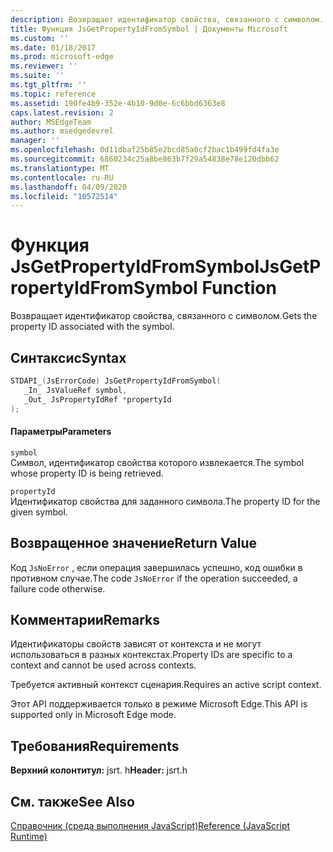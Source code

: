 ```yaml
---
description: Возвращает идентификатор свойства, связанного с символом.
title: Функция JsGetPropertyIdFromSymbol | Документы Microsoft
ms.custom: ''
ms.date: 01/18/2017
ms.prod: microsoft-edge
ms.reviewer: ''
ms.suite: ''
ms.tgt_pltfrm: ''
ms.topic: reference
ms.assetid: 190fe4b9-352e-4b10-9d0e-6c6bbd6363e8
caps.latest.revision: 2
author: MSEdgeTeam
ms.author: msedgedevrel
manager: ''
ms.openlocfilehash: 0d11dbaf25b85e2bcd85a0cf2bac1b499fd4fa3e
ms.sourcegitcommit: 6860234c25a8be863b7f29a54838e78e120dbb62
ms.translationtype: MT
ms.contentlocale: ru-RU
ms.lasthandoff: 04/09/2020
ms.locfileid: "10572514"
---
```

# <span data-ttu-id="f5f6b-103">Функция JsGetPropertyIdFromSymbol</span><span class="sxs-lookup"><span data-stu-id="f5f6b-103">JsGetPropertyIdFromSymbol Function</span></span>
<span data-ttu-id="f5f6b-104">Возвращает идентификатор свойства, связанного с символом.</span><span class="sxs-lookup"><span data-stu-id="f5f6b-104">Gets the property ID associated with the symbol.</span></span>  
  
## <span data-ttu-id="f5f6b-105">Синтаксис</span><span class="sxs-lookup"><span data-stu-id="f5f6b-105">Syntax</span></span>  
  
```cpp  
STDAPI_(JsErrorCode) JsGetPropertyIdFromSymbol(  
   _In_ JsValueRef symbol,  
   _Out_ JsPropertyIdRef *propertyId  
);  
```  
  
#### <span data-ttu-id="f5f6b-106">Параметры</span><span class="sxs-lookup"><span data-stu-id="f5f6b-106">Parameters</span></span>  
 `symbol`  
 <span data-ttu-id="f5f6b-107">Символ, идентификатор свойства которого извлекается.</span><span class="sxs-lookup"><span data-stu-id="f5f6b-107">The symbol whose property ID is being retrieved.</span></span>  
  
 `propertyId`  
 <span data-ttu-id="f5f6b-108">Идентификатор свойства для заданного символа.</span><span class="sxs-lookup"><span data-stu-id="f5f6b-108">The property ID for the given symbol.</span></span>  
  
## <span data-ttu-id="f5f6b-109">Возвращенное значение</span><span class="sxs-lookup"><span data-stu-id="f5f6b-109">Return Value</span></span>  
 <span data-ttu-id="f5f6b-110">Код `JsNoError` , если операция завершилась успешно, код ошибки в противном случае.</span><span class="sxs-lookup"><span data-stu-id="f5f6b-110">The code `JsNoError` if the operation succeeded, a failure code otherwise.</span></span>  
  
## <span data-ttu-id="f5f6b-111">Комментарии</span><span class="sxs-lookup"><span data-stu-id="f5f6b-111">Remarks</span></span>  
 <span data-ttu-id="f5f6b-112">Идентификаторы свойств зависят от контекста и не могут использоваться в разных контекстах.</span><span class="sxs-lookup"><span data-stu-id="f5f6b-112">Property IDs are specific to a context and cannot be used across contexts.</span></span>  
  
 <span data-ttu-id="f5f6b-113">Требуется активный контекст сценария.</span><span class="sxs-lookup"><span data-stu-id="f5f6b-113">Requires an active script context.</span></span>  
  
 <span data-ttu-id="f5f6b-114">Этот API поддерживается только в режиме Microsoft Edge.</span><span class="sxs-lookup"><span data-stu-id="f5f6b-114">This API is supported only in Microsoft Edge mode.</span></span>  
  
## <span data-ttu-id="f5f6b-115">Требования</span><span class="sxs-lookup"><span data-stu-id="f5f6b-115">Requirements</span></span>  
 <span data-ttu-id="f5f6b-116">**Верхний колонтитул:** jsrt. h</span><span class="sxs-lookup"><span data-stu-id="f5f6b-116">**Header:** jsrt.h</span></span>  
  
## <span data-ttu-id="f5f6b-117">См. также</span><span class="sxs-lookup"><span data-stu-id="f5f6b-117">See Also</span></span>  
 [<span data-ttu-id="f5f6b-118">Справочник (среда выполнения JavaScript)</span><span class="sxs-lookup"><span data-stu-id="f5f6b-118">Reference (JavaScript Runtime)</span></span>](../chakra-hosting/reference-javascript-runtime.md)